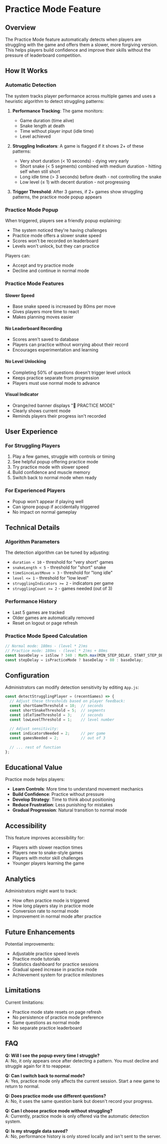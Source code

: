 # Practice Mode Feature

## Overview
The Practice Mode feature automatically detects when players are struggling with the game and offers them a slower, more forgiving version. This helps players build confidence and improve their skills without the pressure of leaderboard competition.

## How It Works

### Automatic Detection
The system tracks player performance across multiple games and uses a heuristic algorithm to detect struggling patterns:

1. **Performance Tracking**: The game monitors:
   - Game duration (time alive)
   - Snake length at death
   - Time without player input (idle time)
   - Level achieved

2. **Struggling Indicators**: A game is flagged if it shows 2+ of these patterns:
   - Very short duration (< 10 seconds) - dying very early
   - Short snake (< 5 segments) combined with medium duration - hitting self when still short
   - Long idle time (> 3 seconds) before death - not controlling the snake
   - Low level (≤ 1) with decent duration - not progressing

3. **Trigger Threshold**: After 3 games, if 2+ games show struggling patterns, the practice mode popup appears

### Practice Mode Popup
When triggered, players see a friendly popup explaining:
- The system noticed they're having challenges
- Practice mode offers a slower snake speed
- Scores won't be recorded on leaderboard
- Levels won't unlock, but they can practice

Players can:
- Accept and try practice mode
- Decline and continue in normal mode

### Practice Mode Features

#### Slower Speed
- Base snake speed is increased by 80ms per move
- Gives players more time to react
- Makes planning moves easier

#### No Leaderboard Recording
- Scores aren't saved to database
- Players can practice without worrying about their record
- Encourages experimentation and learning

#### No Level Unlocking
- Completing 50% of questions doesn't trigger level unlock
- Keeps practice separate from progression
- Players must use normal mode to advance

#### Visual Indicator
- Orange/red banner displays "🎯 PRACTICE MODE"
- Clearly shows current mode
- Reminds players their progress isn't recorded

## User Experience

### For Struggling Players
1. Play a few games, struggle with controls or timing
2. See helpful popup offering practice mode
3. Try practice mode with slower speed
4. Build confidence and muscle memory
5. Switch back to normal mode when ready

### For Experienced Players
- Popup won't appear if playing well
- Can ignore popup if accidentally triggered
- No impact on normal gameplay

## Technical Details

### Algorithm Parameters

The detection algorithm can be tuned by adjusting:
- `duration < 10` - threshold for "very short" games
- `snakeLength < 5` - threshold for "short" snake
- `timeSinceLastMove > 3` - threshold for "long idle"
- `level <= 1` - threshold for "low level"
- `strugglingIndicators >= 2` - indicators per game
- `strugglingCount >= 2` - games needed (out of 3)

### Performance History
- Last 5 games are tracked
- Older games are automatically removed
- Reset on logout or page refresh

### Practice Mode Speed Calculation
```javascript
// Normal mode: 180ms - (level * 2)ms
// Practice mode: 180ms - (level * 2)ms + 80ms
const baseDelay = isSlow ? 340 : Math.max(MIN_STEP_DELAY, START_STEP_DELAY - 2 * level);
const stepDelay = isPracticeMode ? baseDelay + 80 : baseDelay;
```

## Configuration

Administrators can modify detection sensitivity by editing `App.js`:

```javascript
const detectStrugglingPlayer = (recentGames) => {
  // Adjust these thresholds based on player feedback:
  const shortGameThreshold = 10;  // seconds
  const shortSnakeThreshold = 5;  // segments
  const idleTimeThreshold = 3;    // seconds
  const lowLevelThreshold = 1;    // level number
  
  // Adjust sensitivity:
  const indicatorsNeeded = 2;     // per game
  const gamesNeeded = 2;          // out of 3
  
  // ... rest of function
};
```

## Educational Value

Practice mode helps players:
- **Learn Controls**: More time to understand movement mechanics
- **Build Confidence**: Practice without pressure
- **Develop Strategy**: Time to think about positioning
- **Reduce Frustration**: Less punishing for mistakes
- **Gradual Progression**: Natural transition to normal mode

## Accessibility

This feature improves accessibility for:
- Players with slower reaction times
- Players new to snake-style games
- Players with motor skill challenges
- Younger players learning the game

## Analytics

Administrators might want to track:
- How often practice mode is triggered
- How long players stay in practice mode
- Conversion rate to normal mode
- Improvement in normal mode after practice

## Future Enhancements

Potential improvements:
- Adjustable practice speed levels
- Practice mode tutorials
- Statistics dashboard for practice sessions
- Gradual speed increase in practice mode
- Achievement system for practice milestones

## Limitations

Current limitations:
- Practice mode state resets on page refresh
- No persistence of practice mode preference
- Same questions as normal mode
- No separate practice leaderboard

## FAQ

**Q: Will I see the popup every time I struggle?**  
A: No, it only appears once after detecting a pattern. You must decline and struggle again for it to reappear.

**Q: Can I switch back to normal mode?**  
A: Yes, practice mode only affects the current session. Start a new game to return to normal.

**Q: Does practice mode use different questions?**  
A: No, it uses the same question bank but doesn't record your progress.

**Q: Can I choose practice mode without struggling?**  
A: Currently, practice mode is only offered via the automatic detection system.

**Q: Is my struggle data saved?**  
A: No, performance history is only stored locally and isn't sent to the server.
